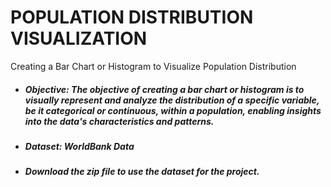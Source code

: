# POPULATION DISTRIBUTION VISUALIZATION
Creating a Bar Chart or Histogram to Visualize Population Distribution

- ##### Objective: The objective of creating a bar chart or histogram is to visually represent and analyze the distribution of a specific variable, be it categorical or continuous, within a population, enabling insights into the data's characteristics and patterns.
- ##### Dataset: WorldBank Data
- ##### Download the zip file to use the dataset for the project.
